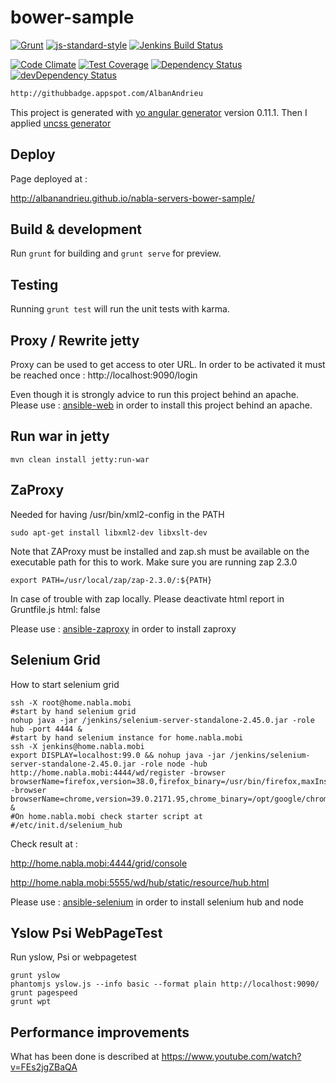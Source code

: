 # bower-sample

[![Grunt](https://cdn.gruntjs.com/builtwith.png)](http://gruntjs.com/) [![js-standard-style](https://img.shields.io/badge/code%20style-standard-brightgreen.svg?style=flat-square)](https://github.com/AlbanAndrieu/nabla-servers-bower-sample)
[![Jenkins Build Status](http://home.nabla.mobi:8380/jenkins/job/nabla-servers-bower-sample-nightly/badge/icon)](http://home.nabla.mobi:8380/jenkins/job/nabla-servers-bower-sample-nightly)

[![Code Climate](https://codeclimate.com/github/AlbanAndrieu/nabla-servers-bower-sample/badges/gpa.svg)](https://codeclimate.com/github/AlbanAndrieu/nabla-servers-bower-sample) [![Test Coverage](https://codeclimate.com/github/AlbanAndrieu/nabla-servers-bower-sample/badges/coverage.svg)](https://codeclimate.com/github/AlbanAndrieu/nabla-servers-bower-sample/coverage)
[![Dependency Status](https://img.shields.io/david/AlbanAndrieu/nabla-servers-bower-sample.svg?style=flat-square)](https://david-dm.org/AlbanAndrieu/nabla-servers-bower-sample) [![devDependency Status](https://img.shields.io/david/dev/AlbanAndrieu/nabla-servers-bower-sample.svg?style=flat-square)](https://david-dm.org/AlbanAndrieu/nabla-servers-bower-sample#info=devDependencies)

```html
http://githubbadge.appspot.com/AlbanAndrieu
```

This project is generated with [yo angular generator](https://github.com/yeoman/generator-angular) version 0.11.1.
Then I applied [uncss generator](https://github.com/addyosmani/generator-webapp-uncss)

## Deploy

Page deployed at :

http://albanandrieu.github.io/nabla-servers-bower-sample/

## Build & development

Run `grunt` for building and `grunt serve` for preview.

## Testing

Running `grunt test` will run the unit tests with karma.

## Proxy / Rewrite jetty

Proxy can be used to get access to oter URL.
In order to be activated it must be reached once : http://localhost:9090/login

Even though it is strongly advice to run this project behind an apache.
Please use : [ansible-web](https://github.com/AlbanAndrieu/ansible-web) in order to install this project behind an apache.

## Run war in jetty

```
mvn clean install jetty:run-war
```

## ZaProxy

Needed for having /usr/bin/xml2-config in the PATH

```
sudo apt-get install libxml2-dev libxslt-dev
```

Note that ZAProxy must be installed and zap.sh must be available on the executable path for this to work.
Make sure you are running zap 2.3.0

```
export PATH=/usr/local/zap/zap-2.3.0/:${PATH}
```

In case of trouble with zap locally.
Please deactivate html report in Gruntfile.js
html: false

Please use : [ansible-zaproxy](https://github.com/AlbanAndrieu/ansible-zaproxy) in order to install zaproxy

## Selenium Grid

How to start selenium grid

```
ssh -X root@home.nabla.mobi
#start by hand selenium grid
nohup java -jar /jenkins/selenium-server-standalone-2.45.0.jar -role hub -port 4444 &
#start by hand selenium instance for home.nabla.mobi
ssh -X jenkins@home.nabla.mobi
export DISPLAY=localhost:99.0 && nohup java -jar /jenkins/selenium-server-standalone-2.45.0.jar -role node -hub http://home.nabla.mobi:4444/wd/register -browser browserName=firefox,version=38.0,firefox_binary=/usr/bin/firefox,maxInstances=1,platform=LINUX -browser browserName=chrome,version=39.0.2171.95,chrome_binary=/opt/google/chrome/chrome,maxInstances=1,platform=LINUX &
#On home.nabla.mobi check starter script at
#/etc/init.d/selenium_hub
```

Check result at :

http://home.nabla.mobi:4444/grid/console

http://home.nabla.mobi:5555/wd/hub/static/resource/hub.html

Please use : [ansible-selenium](https://github.com/AlbanAndrieu/ansible-selenium) in order to install selenium hub and node

## Yslow Psi WebPageTest

Run yslow, Psi or webpagetest

```
grunt yslow
phantomjs yslow.js --info basic --format plain http://localhost:9090/
grunt pagespeed
grunt wpt
```

## Performance improvements

What has been done is described at https://www.youtube.com/watch?v=FEs2jgZBaQA
